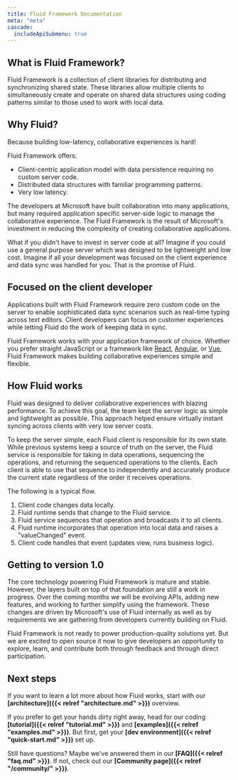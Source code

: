 ```yaml
---
title: Fluid Framework Documentation
meta: "meta"
cascade:
  includeApiSubmenu: true
---
```


## What is Fluid Framework?

Fluid Framework is a collection of client libraries for distributing and synchronizing shared state. These libraries
allow multiple clients to simultaneously create and operate on shared data structures using coding
patterns similar to those used to work with local data.

## Why Fluid?

Because building low-latency, collaborative experiences is hard!

Fluid Framework offers:

* Client-centric application model with data persistence requiring no custom server code.
* Distributed data structures with familiar programming patterns.
* Very low latency.

The developers at Microsoft have built collaboration into many applications, but many required application specific
server-side logic to manage the collaborative experience. The Fluid Framework is the result of Microsoft's investment
in reducing the complexity of creating collaborative applications.

What if you didn't have to invest in server code at all? Imagine if you could use a general purpose server
which was designed to be lightweight and low cost. Imagine if all your development was focused on the client
experience and data sync was handled for you. That is the promise of Fluid.

## Focused on the client developer

Applications built with Fluid Framework require zero custom code on the server to enable sophisticated data sync
scenarios such as real-time typing across text editors. Client developers can focus on customer experiences while
letting Fluid do the work of keeping data in sync.

Fluid Framework works with your application framework of choice.
Whether you prefer straight JavaScript or a framework like [React](https://reactjs.org), [Angular](https://angular.io),
or [Vue](https://vuejs.org), Fluid Framework makes building collaborative experiences simple and flexible.

## How Fluid works

Fluid was designed to deliver collaborative experiences with blazing performance. To achieve this goal, the team kept
the server logic as simple and lightweight as possible. This approach helped ensure virtually instant syncing across
clients with very low server costs.

To keep the server simple, each Fluid client is responsible for its own state. While previous systems keep a source of
truth on the server, the Fluid service is responsible for taking in data operations, sequencing the operations, and
returning the sequenced operations to the clients. Each client is able to use that sequence to independently and
accurately produce the current state regardless of the order it receives operations.

The following is a typical flow.

1. Client code changes data locally.
2. Fluid runtime sends that change to the Fluid service.
3. Fluid service sequences that operation and broadcasts it to all clients.
4. Fluid runtime incorporates that operation into local data and raises a "valueChanged" event.
5. Client code handles that event (updates view, runs business logic).

## Getting to version 1.0

The core technology powering Fluid Framework is mature and stable. However, the layers built on top of that
foundation are still a work in progress. Over the coming months we will be evolving APIs, adding new features,
and working to further simplify using the framework. These changes are driven by Microsoft's use of
Fluid internally as well as by requirements we are gathering from developers currently building on Fluid.

Fluid Framework is not ready to power production-quality solutions yet. But we are excited to open source it now
to give developers an opportunity to explore, learn, and contribute both through feedback and through direct
participation.

## Next steps

If you want to learn a lot more about how Fluid works, start with our
**[architecture]({{< relref "architecture.md" >}})** overview.

If you prefer to get your hands dirty right away, head for our coding **[tutorial]({{< relref "tutorial.md" >}})** and
**[examples]({{< relref "examples.md" >}})**. But first, get your **[dev environment]({{< relref "quick-start.md" >}})**
set up.

Still have questions? Maybe we've answered them in our **[FAQ]({{< relref "faq.md" >}})**. If not, check out our
**[Community page]({{< relref "/community/" >}})**.
